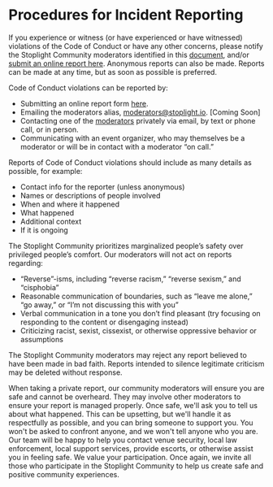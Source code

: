 # Procedures for Incident Reporting

If you experience or witness (or have experienced or have witnessed) violations of the Code of Conduct or have any other concerns, please notify the Stoplight Community moderators identified in this [document](./moderators.md), and/or [submit an online report here](https://goo.gl/forms/aeO0WDhj6hHYy7FC2). Anonymous reports can also be made. Reports can be made at any time, but as soon as possible is preferred.

Code of Conduct violations can be reported by:

- Submitting an online report form [here](https://goo.gl/forms/aeO0WDhj6hHYy7FC2).
- Emailing the moderators alias, moderators@stoplight.io. [Coming Soon]
- Contacting one of the [moderators](./moderators.md) privately via email, by text or phone call, or in person.
- Communicating with an event organizer, who may themselves be a moderator or will be in contact with a moderator “on call.”

Reports of Code of Conduct violations should include as many details as possible, for example:

- Contact info for the reporter (unless anonymous)
- Names or descriptions of people involved
- When and where it happened
- What happened
- Additional context
- If it is ongoing

The Stoplight Community prioritizes marginalized people’s safety over privileged people’s comfort. Our moderators will not act on reports regarding:
- “Reverse”-isms, including “reverse racism,” “reverse sexism,” and “cisphobia”
- Reasonable communication of boundaries, such as “leave me alone,” “go away,” or “I’m not discussing this with you”
- Verbal communication in a tone you don’t find pleasant (try focusing on responding to the content or disengaging instead)
- Criticizing racist, sexist, cissexist, or otherwise oppressive behavior or assumptions

The Stoplight Community moderators may reject any report believed to have been made in bad faith. Reports intended to silence legitimate criticism may be deleted without response.

When taking a private report, our community moderators will ensure you are safe and cannot be overheard. They may involve other moderators to ensure your report is managed properly. Once safe, we'll ask you to tell us about what happened. This can be upsetting, but we'll handle it as respectfully as possible, and you can bring someone to support you. You won't be asked to confront anyone, and we won't tell anyone who you are. Our team will be happy to help you contact venue security, local law enforcement, local support services, provide escorts, or otherwise assist you in feeling safe. We value your participation. Once again, we invite all those who participate in the Stoplight Community to help us create safe and positive community experiences.